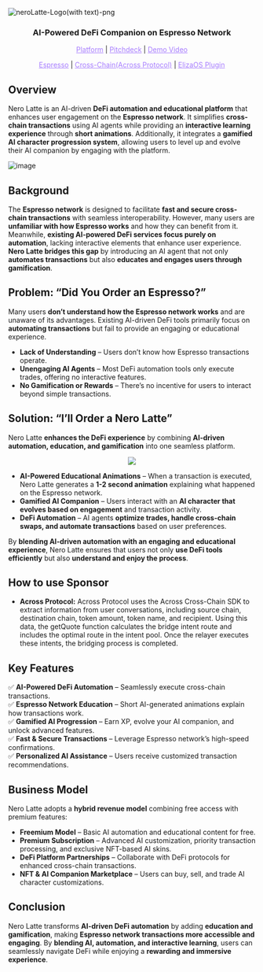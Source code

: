 ![neroLatte-Logo(with text)-png](https://github.com/user-attachments/assets/32b91dd6-01d6-425b-b130-844f03847b21)

<h3 align="center">AI-Powered DeFi Companion on Espresso Network</h3>

<p align="center">
  <a href="" style="color: #a77dff">Platform</a> | <a href="https://www.figma.com/deck/S2wbmpBoyj6emPGKRDjuqh" style="color: #a77dff">Pitchdeck</a> | <a href="" style="color: #a77dff">Demo Video</a>
</p>

<p align="center">
  <a href="" style="color: #a77dff">Espresso</a> | <a href="" style="color: #a77dff">Cross-Chain(Across Protocol)</a> | <a href="https://github.com/chan3785/plugin-across" style="color: #a77dff">ElizaOS Plugin</a>
</p>

## Overview  
Nero Latte is an AI-driven **DeFi automation and educational platform** that enhances user engagement on the **Espresso network**. It simplifies **cross-chain transactions** using AI agents while providing an **interactive learning experience** through **short animations**. Additionally, it integrates a **gamified AI character progression system**, allowing users to level up and evolve their AI companion by engaging with the platform.  

![image](https://github.com/user-attachments/assets/3b7f6740-9693-417e-b361-7dd85a28b70a)

## Background  
The **Espresso network** is designed to facilitate **fast and secure cross-chain transactions** with seamless interoperability. However, many users are **unfamiliar with how Espresso works** and how they can benefit from it. Meanwhile, **existing AI-powered DeFi services focus purely on automation**, lacking interactive elements that enhance user experience. **Nero Latte bridges this gap** by introducing an AI agent that not only **automates transactions** but also **educates and engages users through gamification**.  

## Problem: “Did You Order an Espresso?”  
Many users **don’t understand how the Espresso network works** and are unaware of its advantages. Existing AI-driven DeFi tools primarily focus on **automating transactions** but fail to provide an engaging or educational experience.  

- **Lack of Understanding** – Users don’t know how Espresso transactions operate.  
- **Unengaging AI Agents** – Most DeFi automation tools only execute trades, offering no interactive features.  
- **No Gamification or Rewards** – There’s no incentive for users to interact beyond simple transactions.  

## Solution: “I’ll Order a Nero Latte”  
Nero Latte **enhances the DeFi experience** by combining **AI-driven automation, education, and gamification** into one seamless platform.  

<p align="center">
  <img src="https://github.com/user-attachments/assets/2befb895-366a-41bc-a8b3-e9812cb7601c">
</p>

- **AI-Powered Educational Animations** – When a transaction is executed, Nero Latte generates a **1-2 second animation** explaining what happened on the Espresso network.  
- **Gamified AI Companion** – Users interact with an **AI character that evolves based on engagement** and transaction activity.  
- **DeFi Automation** – AI agents **optimize trades, handle cross-chain swaps, and automate transactions** based on user preferences.  

By **blending AI-driven automation with an engaging and educational experience**, Nero Latte ensures that users not only **use DeFi tools efficiently** but also **understand and enjoy the process**.  

## How to use Sponsor
- **Across Protocol:** Across Protocol uses the Across Cross-Chain SDK to extract information from user conversations, including source chain, destination chain, token amount, token name, and recipient. Using this data, the getQuote function calculates the bridge intent route and includes the optimal route in the intent pool. Once the relayer executes these intents, the bridging process is completed.

## Key Features  
✅ **AI-Powered DeFi Automation** – Seamlessly execute cross-chain transactions.  
✅ **Espresso Network Education** – Short AI-generated animations explain how transactions work.  
✅ **Gamified AI Progression** – Earn XP, evolve your AI companion, and unlock advanced features.  
✅ **Fast & Secure Transactions** – Leverage Espresso network’s high-speed confirmations.  
✅ **Personalized AI Assistance** – Users receive customized transaction recommendations.  

## Business Model  
Nero Latte adopts a **hybrid revenue model** combining free access with premium features:  

- **Freemium Model** – Basic AI automation and educational content for free.  
- **Premium Subscription** – Advanced AI customization, priority transaction processing, and exclusive NFT-based AI skins.  
- **DeFi Platform Partnerships** – Collaborate with DeFi protocols for enhanced cross-chain transactions.  
- **NFT & AI Companion Marketplace** – Users can buy, sell, and trade AI character customizations.  

## Conclusion  
Nero Latte transforms **AI-driven DeFi automation** by adding **education and gamification**, making **Espresso network transactions more accessible and engaging**. By **blending AI, automation, and interactive learning**, users can seamlessly navigate DeFi while enjoying a **rewarding and immersive experience**.
